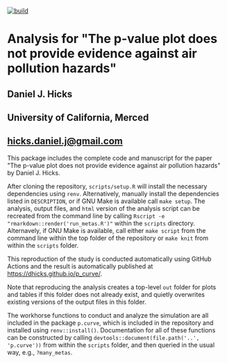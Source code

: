 [![build](https://github.com/dhicks/p_curve/actions/workflows/build.yml/badge.svg)](https://github.com/dhicks/p_curve/actions/workflows/build.yml)

# Analysis for "The p-value plot does not provide evidence against air pollution hazards"
## Daniel J. Hicks
## University of California, Merced
## <hicks.daniel.j@gmail.com>

This package includes the complete code and manuscript for the paper "The p-value plot does not provide evidence against air pollution hazards" by Daniel J. Hicks.  

After cloning the repository, `scripts/setup.R` will install the necessary dependencies using `renv`.  Alternatively, manually install the dependencies listed in `DESCRIPTION`, or if GNU Make is available call `make setup`.  The analysis, output files, and `html` version of the analysis script can be recreated from the command line by calling `Rscript -e "rmarkdown::render('run_metas.R')"` within the `scripts` directory.  Alternavely, if GNU Make is available, call either `make script` from the command line within the top folder of the repository or `make knit` from within the `scripts` folder.   

This reproduction of the study is conducted automatically using GitHub Actions and the result is automatically published at <https://dhicks.github.io/p_curve/>. 

Note that reproducing the analysis creates a top-level `out` folder for plots and tables if this folder does not already exist, and quietly overwrites existing versions of the output files in this folder.  

The workhorse functions to conduct and analyze the simulation are all included in the package `p.curve`, which is included in the repository and installed using `renv::install()`.  Documentation for all of these functions can be constructed by calling `devtools::document(file.path('..', 'p.curve'))` from within the `scripts` folder, and then queried in the usual way, e.g., `?many_metas`. 

